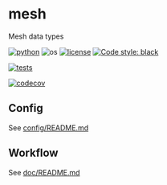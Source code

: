 # mesh

Mesh data types

[![python](https://img.shields.io/badge/python-3.7-blue.svg)](https://www.python.org/)
![os](https://img.shields.io/badge/os-ubuntu%20|%20macos%20|%20windows-blue.svg)
[![license](https://img.shields.io/badge/license-MIT-green.svg)](https://github.com/sandialabs/sibl#license) 
[![Code style: black](https://img.shields.io/badge/code%20style-black-000000.svg)](https://github.com/psf/black)

[![tests](https://github.com/autotwin/mesh/workflows/tests/badge.svg)](https://github.com/autotwin/mesh/actions)

[![codecov](https://codecov.io/gh/autotwin/mesh/branch/main/graph/badge.svg)](https://codecov.io/gh/autotwin/mesh)

## Config

See [config/README.md](config/README.md)

## Workflow

See [doc/README.md](doc/README.md)


